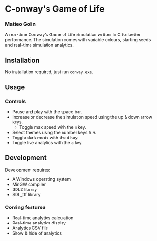 # C-onway's Game of Life
### Matteo Golin

A real-time Conway's Game of Life simulation written in C for better performance. The simulation comes with
variable colours, starting seeds and real-time simulation analytics.

## Installation
No installation required, just run `conway.exe`.

## Usage
### Controls
- Pause and play with the space bar.
- Increase or decrease the simulation speed using the up & down arrow keys.
  - Toggle max speed with the `m` key.
- Select themes using the number keys `0-9`.
- Toggle dark mode with the `d` key.
- Toggle live analytics with the `a` key.

## Development
Development requires:
- A Windows operating system
- MinGW compiler
- SDL2 library
- SDL_ttf library

### Coming features
- Real-time analytics calculation
- Real-time analytics display
- Analytics CSV file
- Show & hide of analytics